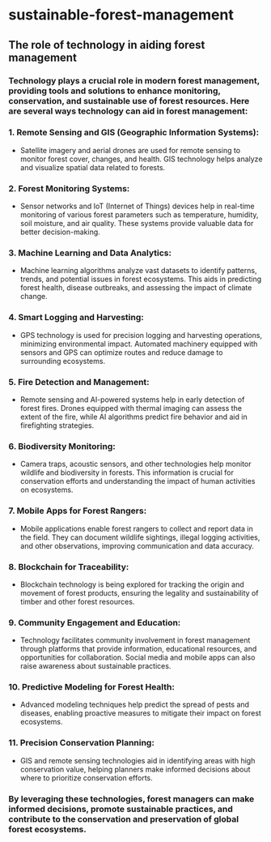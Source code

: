 # sustainable-forest-management
## The role of technology in aiding forest management
### Technology plays a crucial role in modern forest management, providing tools and solutions to enhance monitoring, conservation, and sustainable use of forest resources. Here are several ways technology can aid in forest management:

### 1. **Remote Sensing and GIS (Geographic Information Systems):**
   - Satellite imagery and aerial drones are used for remote sensing to monitor forest cover, changes, and health. GIS technology helps analyze and visualize spatial data related to forests.

### 2. **Forest Monitoring Systems:**
   - Sensor networks and IoT (Internet of Things) devices help in real-time monitoring of various forest parameters such as temperature, humidity, soil moisture, and air quality. These systems provide valuable data for better decision-making.

### 3. **Machine Learning and Data Analytics:**
  - Machine learning algorithms analyze vast datasets to identify patterns, trends, and potential issues in forest ecosystems. This aids in predicting forest health, disease outbreaks, and assessing the impact of climate change.

### 4. **Smart Logging and Harvesting:**
   - GPS technology is used for precision logging and harvesting operations, minimizing environmental impact. Automated machinery equipped with sensors and GPS can optimize routes and reduce damage to surrounding ecosystems.

### 5. **Fire Detection and Management:**
   - Remote sensing and AI-powered systems help in early detection of forest fires. Drones equipped with thermal imaging can assess the extent of the fire, while AI algorithms predict fire behavior and aid in firefighting strategies.

### 6. **Biodiversity Monitoring:**
   - Camera traps, acoustic sensors, and other technologies help monitor wildlife and biodiversity in forests. This information is crucial for conservation efforts and understanding the impact of human activities on ecosystems.

### 7. **Mobile Apps for Forest Rangers:**
   - Mobile applications enable forest rangers to collect and report data in the field. They can document wildlife sightings, illegal logging activities, and other observations, improving communication and data accuracy.

### 8. **Blockchain for Traceability:**
   - Blockchain technology is being explored for tracking the origin and movement of forest products, ensuring the legality and sustainability of timber and other forest resources.

### 9. **Community Engagement and Education:**
   - Technology facilitates community involvement in forest management through platforms that provide information, educational resources, and opportunities for collaboration. Social media and mobile apps can also raise awareness about sustainable practices.

### 10. Predictive Modeling for Forest Health:
   - Advanced modeling techniques help predict the spread of pests and diseases, enabling proactive measures to mitigate their impact on forest ecosystems.

### 11. Precision Conservation Planning:
   - GIS and remote sensing technologies aid in identifying areas with high conservation value, helping planners make informed decisions about where to prioritize conservation efforts.

### By leveraging these technologies, forest managers can make informed decisions, promote sustainable practices, and contribute to the conservation and preservation of global forest ecosystems.
